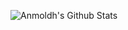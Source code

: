 ![Anmoldh's Github Stats](https://github-readme-stats.vercel.app/api?username=anmoldh&bg_color=30,e96443,904e95&title_color=fff&text_color=fff)
